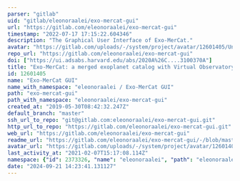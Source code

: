 ```yaml
---
parser: "gitlab"
uid: "gitlab/eleonoraalei/exo-mercat-gui"
url: "https://gitlab.com/eleonoraalei/exo-mercat-gui"
timestamp: "2022-07-17 17:15:22.604346"
description: "The Graphical User Interface of Exo-MerCat."
avatar: "https://gitlab.com/uploads/-/system/project/avatar/12601405/Untitled-1.png"
repo_url: "https://gitlab.com/eleonoraalei/exo-mercat-gui"
doi: ["https://ui.adsabs.harvard.edu/abs/2020A%26C....3100370A"]
title: "Exo-MerCat: a merged exoplanet catalog with Virtual Observatory connection"
id: 12601405
name: "Exo-MerCat GUI"
name_with_namespace: "eleonoraalei / Exo-MerCat GUI"
path: "exo-mercat-gui"
path_with_namespace: "eleonoraalei/exo-mercat-gui"
created_at: "2019-05-30T08:42:32.247Z"
default_branch: "master"
ssh_url_to_repo: "git@gitlab.com:eleonoraalei/exo-mercat-gui.git"
http_url_to_repo: "https://gitlab.com/eleonoraalei/exo-mercat-gui.git"
web_url: "https://gitlab.com/eleonoraalei/exo-mercat-gui"
readme_url: "https://gitlab.com/eleonoraalei/exo-mercat-gui/-/blob/master/README.md"
avatar_url: "https://gitlab.com/uploads/-/system/project/avatar/12601405/Untitled-1.png"
last_activity_at: "2021-02-07T15:17:08.114Z"
namespace: {"id": 2373326, "name": "eleonoraalei", "path": "eleonoraalei", "kind": "user", "full_path": "eleonoraalei", "parent_id": null, "avatar_url": "https://secure.gravatar.com/avatar/bbe59c0a35ffa2667137786a7bb79e60?s=80&d=identicon", "web_url": "https://gitlab.com/eleonoraalei"}
date: "2024-09-21 14:23:41.131127"
---
```

